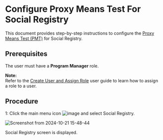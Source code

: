 # Configure Proxy Means Test For Social Registry

This document provides step-by-step instructions to configure the [Proxy Means Test (PMT)](https://docs.openg2p.org/pbms/functionality/eligibility/proxy-means-test) for Social Registry.

## Prerequisites

The user must have a **Program Manager** role.

**Note:**  
Refer to the [Create User and Assign Role](https://docs.openg2p.org/pbms/functionality/administration/role-based-access-control/user-guides/assign-roles-to-users) user guide to learn how to assign a role to a user.

## Procedure

1: Click the main menu icon ![image](https://github.com/user-attachments/assets/5f2a8223-5f1f-4988-a4c9-54b2ae1bf127) and select Social Registry.

![Screenshot from 2024-10-21 15-48-44](https://github.com/user-attachments/assets/0b96d735-b014-4832-96bf-c7b4e5390212)

Social Registry screen is displayed.

